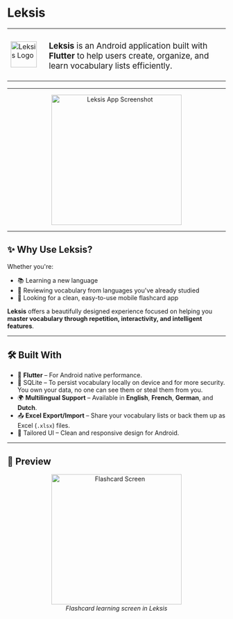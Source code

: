 # Leksis

<table>
  <tr>
    <td>
      <img src="https://github.com/user-attachments/assets/b348e843-6287-4d58-a0b7-72cf32b4cf2a" alt="Leksis Logo" width="60"/>
    </td>
    <td>
      <h3 style="margin-left: 12px; font-weight: normal;">
        <strong>Leksis</strong> is an Android application built with <strong>Flutter</strong> to help users create, organize, and learn vocabulary lists efficiently.
      </h3>
    </td>
  </tr>
</table>

---

<p align="center">
  <img src="https://github.com/user-attachments/assets/bbd7b21c-59c2-4956-9159-6d8c84cf9fd7" width="300" alt="Leksis App Screenshot" />
</p>

---

## ✨ Why Use Leksis?

Whether you're:
- 📚 Learning a new language
- 🔁 Reviewing vocabulary from languages you've already studied
- 📱 Looking for a clean, easy-to-use mobile flashcard app

**Leksis** offers a beautifully designed experience focused on helping you **master vocabulary through repetition, interactivity, and intelligent features**.

---

## 🛠️ Built With

- 💙 **Flutter** – For Android native performance.
- 🧠 SQLite – To persist vocabulary locally on device and for more security. You own your data, no one can see them or steal them from you.
- 🌍 **Multilingual Support** – Available in **English**, **French**, **German**, and **Dutch**.
- 📤 **Excel Export/Import** – Share your vocabulary lists or back them up as Excel (`.xlsx`) files.
- 🎨 Tailored UI – Clean and responsive design for Android.

---

## 📸 Preview

<p align="center">
  <img src="https://github.com/user-attachments/assets/8b68611c-41db-433f-9814-d30515b17382" width="300" alt="Flashcard Screen" />
  <br/>
  <i>Flashcard learning screen in Leksis</i>
</p>
